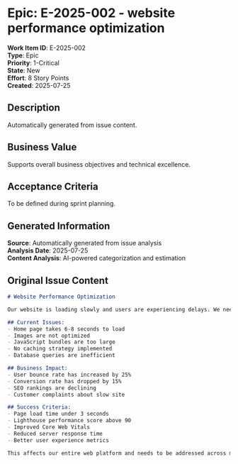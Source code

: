 # Epic: E-2025-002 - website performance optimization

**Work Item ID**: E-2025-002  
**Type**: Epic  
**Priority**: 1-Critical  
**State**: New  
**Effort**: 8 Story Points  
**Created**: 2025-07-25  

## Description

Automatically generated from issue content.

## Business Value

Supports overall business objectives and technical excellence.

## Acceptance Criteria

To be defined during sprint planning.

## Generated Information

**Source**: Automatically generated from issue analysis  
**Analysis Date**: 2025-07-25  
**Content Analysis**: AI-powered categorization and estimation  

## Original Issue Content

```markdown
# Website Performance Optimization

Our website is loading slowly and users are experiencing delays. We need to improve the overall performance to meet our target of under 3 seconds page load time.

## Current Issues:
- Home page takes 6-8 seconds to load
- Images are not optimized
- JavaScript bundles are too large
- No caching strategy implemented
- Database queries are inefficient

## Business Impact:
- User bounce rate has increased by 25%
- Conversion rate has dropped by 15%
- SEO rankings are declining
- Customer complaints about slow site

## Success Criteria:
- Page load time under 3 seconds
- Lighthouse performance score above 90
- Improved Core Web Vitals
- Reduced server response time
- Better user experience metrics

This affects our entire web platform and needs to be addressed across multiple areas including frontend optimization, backend performance, and infrastructure improvements.

```
